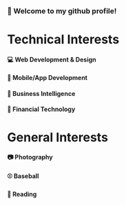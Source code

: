 ### 👋 Welcome to my github profile!
# Technical Interests
#### 💻 Web Development & Design
#### 📱 Mobile/App Development
#### 💼 Business Intelligence
#### 🏦 Financial Technology 
# General Interests
#### 📷 Photography 
#### ⚾ Baseball 
#### 📕 Reading 
